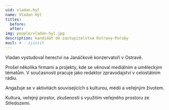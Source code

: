 ```yaml
---
uid: vladan.hyl
name: Vladan Hýl
titles:
  before: 
  after: 
img: people/vladan-hyl.jpg
description: kandidát do zastupitelstva Ostravy-Poruby
mail: # - zjistit
---
```


Vladan vystudoval herectví na Janáčkově konzervatoři v Ostravě.

Prošel několika firmami a projekty, kde se věnoval mediálním a uměleckým tématům. V současnosti pracuje jako redaktor zpravodajství v celostátním rádiu.

Angažuje se v aktivitách souvisejících s kulturou, médii a veřejným životem. 

Kultura, veřejný prostor, zkušenosti s využitím veřejného prostoru ze Středozemí. 
